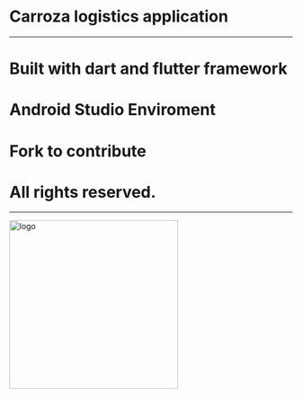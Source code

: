 # Carroza logistics application
***
# Built with dart and flutter framework
# Android Studio Enviroment
# Fork to contribute

# All rights reserved.
***
<img src="https://user-images.githubusercontent.com/67131590/173199694-b96505ce-3ae1-4451-bf1d-75c886df7a10.jpeg" alt="logo" style="height: 300px">
